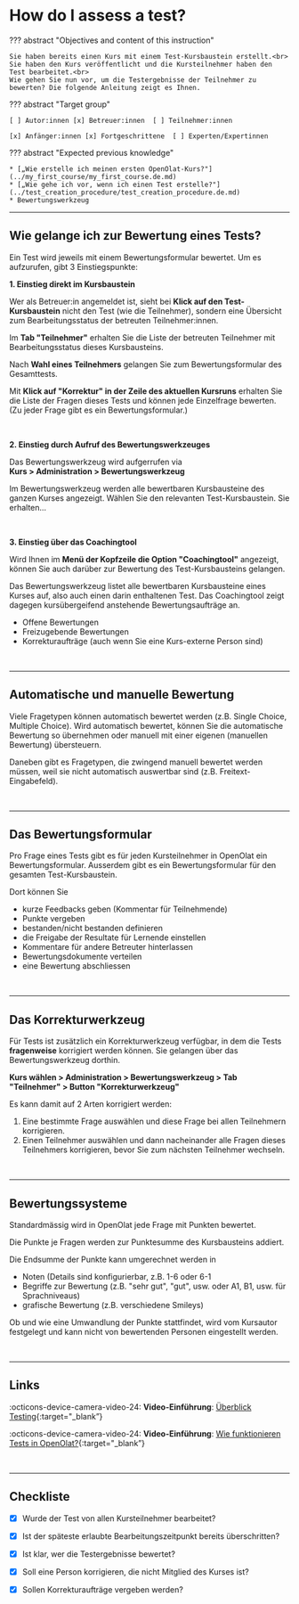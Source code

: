# How do I assess a test?

??? abstract "Objectives and content of this instruction"

    Sie haben bereits einen Kurs mit einem Test-Kursbaustein erstellt.<br>
    Sie haben den Kurs veröffentlicht und die Kursteilnehmer haben den Test bearbeitet.<br>
    Wie gehen Sie nun vor, um die Testergebnisse der Teilnehmer zu bewerten? Die folgende Anleitung zeigt es Ihnen.

??? abstract "Target group"

    [ ] Autor:innen [x] Betreuer:innen  [ ] Teilnehmer:innen

    [x] Anfänger:innen [x] Fortgeschrittene  [ ] Experten/Expertinnen


??? abstract "Expected previous knowledge"

    * [„Wie erstelle ich meinen ersten OpenOlat-Kurs?"](../my_first_course/my_first_course.de.md)
    * [„Wie gehe ich vor, wenn ich einen Test erstelle?"](../test_creation_procedure/test_creation_procedure.de.md)
    * Bewertungswerkzeug


---

## Wie gelange ich zur Bewertung eines Tests?

Ein Test wird jeweils mit einem Bewertungsformular bewertet. Um es aufzurufen, gibt 3 Einstiegspunkte:

**1. Einstieg direkt im Kursbaustein**

Wer als Betreuer:in angemeldet ist, sieht bei **Klick auf den Test-Kursbaustein** nicht den Test (wie die Teilnehmer), sondern eine Übersicht zum Bearbeitungsstatus der betreuten Teilnehmer:innen.

Im **Tab "Teilnehmer"** erhalten Sie die Liste der betreuten Teilnehmer mit Bearbeitungsstatus dieses Kursbausteins.

Nach **Wahl eines Teilnehmers** gelangen Sie zum Bewertungsformular des Gesamttests.

Mit **Klick auf "Korrektur" in der Zeile des aktuellen Kursruns** erhalten Sie die Liste der Fragen dieses Tests und können jede Einzelfrage bewerten. (Zu jeder Frage gibt es ein Bewertungsformular.)

<br>

**2. Einstieg durch Aufruf des Bewertungswerkzeuges**

Das Bewertungswerkzeug wird aufgerrufen via<br>
**Kurs > Administration > Bewertungswerkzeug**

Im Bewertungswerkzeug werden alle bewertbaren Kursbausteine des ganzen Kurses angezeigt. Wählen Sie den relevanten Test-Kursbaustein. Sie erhalten...

<br>

**3. Einstieg über das Coachingtool**

Wird Ihnen im **Menü der Kopfzeile die Option "Coachingtool"** angezeigt, können Sie auch darüber zur Bewertung des Test-Kursbausteins gelangen.

Das Bewertungswerkzeug listet alle bewertbaren Kursbausteine eines Kurses auf, also auch einen darin enthaltenen Test. Das Coachingtool zeigt dagegen kursübergeifend anstehende Bewertungsaufträge an.

* Offene Bewertungen
* Freizugebende Bewertungen
* Korrekturaufträge (auch wenn Sie eine Kurs-externe Person sind)

<br>

---

## Automatische und manuelle Bewertung 

Viele Fragetypen können automatisch bewertet werden (z.B. Single Choice, Multiple Choice).
Wird automatisch bewertet, können Sie die automatische Bewertung so übernehmen oder manuell mit einer eigenen (manuellen Bewertung) übersteuern.

Daneben gibt es Fragetypen, die zwingend manuell bewertet werden müssen, weil sie nicht automatisch auswertbar sind (z.B. Freitext-Eingabefeld).

<br>

---

## Das Bewertungsformular

Pro Frage eines Tests gibt es für jeden Kursteilnehmer in OpenOlat ein Bewertungsformular.
Ausserdem gibt es ein Bewertungsformular für den gesamten Test-Kursbaustein.

Dort können Sie

* kurze Feedbacks geben (Kommentar für Teilnehmende)
* Punkte vergeben
* bestanden/nicht bestanden definieren 
* die Freigabe der Resultate für Lernende einstellen
* Kommentare für andere Betreuter hinterlassen
* Bewertungsdokumente verteilen
* eine Bewertung abschliessen

<br>

---

## Das Korrekturwerkzeug

Für Tests ist zusätzlich ein Korrekturwerkzeug verfügbar, in dem die Tests **fragenweise** korrigiert werden können. Sie gelangen über das Bewertungswerkzeug dorthin.

**Kurs wählen > Administration > Bewertungswerkzeug > Tab "Teilnehmer" > Button "Korrekturwerkzeug"**

Es kann damit auf 2 Arten korrigiert werden:

1. Eine bestimmte Frage auswählen und diese Frage bei allen Teilnehmern korrigieren.
2. Einen Teilnehmer auswählen und dann nacheinander alle Fragen dieses Teilnehmers korrigieren, bevor Sie zum nächsten Teilnehmer wechseln.


<br>

---

## Bewertungssysteme 

Standardmässig wird in OpenOlat jede Frage mit Punkten bewertet.

Die Punkte je Fragen werden zur Punktesumme des Kursbausteins addiert.

Die Endsumme der Punkte kann umgerechnet werden in

* Noten (Details sind konfigurierbar, z.B. 1-6 oder 6-1
* Begriffe zur Bewertung (z.B. "sehr gut", "gut", usw. oder A1, B1, usw. für Sprachniveaus)
* grafische Bewertung (z.B. verschiedene Smileys)

Ob und wie eine Umwandlung der Punkte stattfindet, wird vom Kursautor festgelegt und kann nicht von bewertenden Personen eingestellt werden.

<br>

---

## Links

:octicons-device-camera-video-24: **Video-Einführung**: [Überblick Testing](<https://www.youtube.com/embed/fkqH41-8CaI>){:target="_blank”}

:octicons-device-camera-video-24: **Video-Einführung**: [Wie funktionieren Tests in OpenOlat?](<https://www.youtube.com/embed/M0p3UKaEOlg>){:target="_blank”}


<br>

---

## Checkliste

- [x] Wurde der Test von allen Kursteilnehmer bearbeitet?
- [x] Ist der späteste erlaubte Bearbeitungszeitpunkt bereits überschritten?
- [x] Ist klar, wer die Testergebnisse bewertet?
- [x] Soll eine Person korrigieren, die nicht Mitglied des Kurses ist? 
- [x] Sollen Korrekturaufträge vergeben werden?

